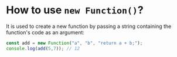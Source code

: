 # How to use `new Function()`?

It is used to create a new function by passing a string containing the function's code as an argument:
```js
const add = new Function("a", "b", "return a + b;");
console.log(add(5,7)); // 12
```
